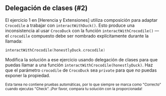 ## Delegación de clases (#2)

El ejercicio 1 en [Herencia y Extensiones] utiliza
composición para adaptar `Crocodile` a trabajar con `interactWithDuck()`. Esto
produce una inconsistencia al usar `CrocoDuck` con la
función `interactWithCrocodile()` — el `crocodile` compuesto debe ser nombrado explícitamente
durante la llamada:

```kotlin
interactWithCrocodile(honestlyDuck.crocodile)
```

Modifica la solución a ese ejercicio usando delegación de clases para que puedas llamar
a una función `interactWithCrocodile(honestlyDuck)`. Haz que el parámetro `crocodile` de
`CrocoDuck` sea `private` para que *no* puedas exponer la propiedad.

<sub> Esta tarea no contiene pruebas automáticas,
por lo que siempre se marca como "Correcto" cuando ejecutas "Check".
¡Por favor, compara tu solución con la proporcionada! </sub>